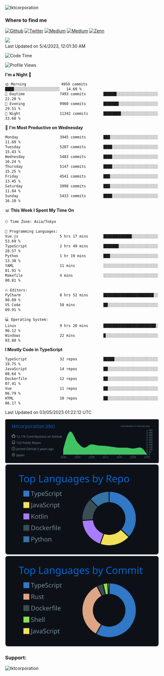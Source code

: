 <p align="left"> <img src="https://komarev.com/ghpvc/?username=tktcorporation&label=Profile%20views&color=0e75b6&style=flat" alt="tktcorporation" /> </p>

<h3>Where to find me</h3>
<p>
<a href="https://github.com/tktcorporation" target="_blank"><img alt="Github" src="https://img.shields.io/badge/GitHub-%2312100E.svg?&style=for-the-badge&logo=Github&logoColor=white" /></a>
<a href="https://twitter.com/tktcorporation" target="_blank"><img alt="Twitter" src="https://img.shields.io/badge/twitter-%231DA1F2.svg?&style=for-the-badge&logo=twitter&logoColor=white" /></a>
<a href="https://www.linkedin.com/in/tktcorporation" target="_blank"><img alt="Medium" src="https://img.shields.io/badge/linkdin-0a66c2.svg?&style=for-the-badge&logo=linkedin&logoColor=white" /></a>
<a href="https://qiita.com/tktcorporation" target="_blank"><img alt="Medium" src="https://img.shields.io/badge/qiita-55C500.svg?&style=for-the-badge&logo=qiita&logoColor=white" /></a>
<a href="https://zenn.dev/tktcorporation" target="_blank"><img alt="Zenn" src="https://img.shields.io/badge/Zenn-3EA8FF.svg?&style=for-the-badge&logo=Zenn&logoColor=white" /></a>
</p>

<!--START_SECTION:lapras-card-->
<a href="https://lapras.com/public/tktcorporation" target="_blank" rel="noopener noreferrer"><img src="https://lapras-card-generator.vercel.app/api/svg?e=3.89&b=3.48&i=3.58&b1=%23232323&b2=%236d6d6d&i1=%23212121&i2=%23818181&l=en" width="300" ></a>  
Last Updated on 5/4/2023, 12:01:30 AM
<!--END_SECTION:lapras-card-->
  
<!--START_SECTION:waka-->
![Code Time](http://img.shields.io/badge/Code%20Time-945%20hrs%2021%20mins-blue)

![Profile Views](http://img.shields.io/badge/Profile%20Views-4-blue)

**I'm a Night 🦉** 

```text
🌞 Morning                4959 commits        ████░░░░░░░░░░░░░░░░░░░░░   14.69 % 
🌆 Daytime                7493 commits        ██████░░░░░░░░░░░░░░░░░░░   22.20 % 
🌃 Evening                9960 commits        ███████░░░░░░░░░░░░░░░░░░   29.51 % 
🌙 Night                  11342 commits       ████████░░░░░░░░░░░░░░░░░   33.60 % 
```
📅 **I'm Most Productive on Wednesday** 

```text
Monday                   3945 commits        ███░░░░░░░░░░░░░░░░░░░░░░   11.69 % 
Tuesday                  5207 commits        ████░░░░░░░░░░░░░░░░░░░░░   15.43 % 
Wednesday                5483 commits        ████░░░░░░░░░░░░░░░░░░░░░   16.24 % 
Thursday                 5147 commits        ████░░░░░░░░░░░░░░░░░░░░░   15.25 % 
Friday                   4541 commits        ███░░░░░░░░░░░░░░░░░░░░░░   13.45 % 
Saturday                 3998 commits        ███░░░░░░░░░░░░░░░░░░░░░░   11.84 % 
Sunday                   5433 commits        ████░░░░░░░░░░░░░░░░░░░░░   16.10 % 
```


📊 **This Week I Spent My Time On** 

```text
🕑︎ Time Zone: Asia/Tokyo

💬 Programming Languages: 
Vue.js                   5 hrs 17 mins       █████████████░░░░░░░░░░░░   53.69 % 
TypeScript               2 hrs 49 mins       ███████░░░░░░░░░░░░░░░░░░   28.57 % 
Python                   1 hr 19 mins        ███░░░░░░░░░░░░░░░░░░░░░░   13.38 % 
YAML                     11 mins             ░░░░░░░░░░░░░░░░░░░░░░░░░   01.91 % 
Makefile                 4 mins              ░░░░░░░░░░░░░░░░░░░░░░░░░   00.81 % 

🔥 Editors: 
PyCharm                  8 hrs 52 mins       ███████████████████████░░   90.09 % 
VS Code                  58 mins             ██░░░░░░░░░░░░░░░░░░░░░░░   09.91 % 

💻 Operating System: 
Linux                    9 hrs 28 mins       ████████████████████████░   96.12 % 
Windows                  22 mins             █░░░░░░░░░░░░░░░░░░░░░░░░   03.88 % 
```

**I Mostly Code in TypeScript** 

```text
TypeScript               32 repos            █████░░░░░░░░░░░░░░░░░░░░   19.75 % 
JavaScript               14 repos            ██░░░░░░░░░░░░░░░░░░░░░░░   08.64 % 
Dockerfile               12 repos            ██░░░░░░░░░░░░░░░░░░░░░░░   07.41 % 
Vue                      11 repos            ██░░░░░░░░░░░░░░░░░░░░░░░   06.79 % 
HTML                     10 repos            ██░░░░░░░░░░░░░░░░░░░░░░░   06.17 % 
```




 Last Updated on 03/05/2023 01:22:12 UTC
<!--END_SECTION:waka-->

[![](https://raw.githubusercontent.com/tktcorporation/tktcorporation/master/profile-summary-card-output/github_dark/0-profile-details.svg)](https://github.com/vn7n24fzkq/github-profile-summary-cards)
[![](https://raw.githubusercontent.com/tktcorporation/tktcorporation/master/profile-summary-card-output/github_dark/1-repos-per-language.svg)](https://github.com/vn7n24fzkq/github-profile-summary-cards) [![](https://raw.githubusercontent.com/tktcorporation/tktcorporation/master/profile-summary-card-output/github_dark/2-most-commit-language.svg)](https://github.com/vn7n24fzkq/github-profile-summary-cards)

<h3 align="left">Support:</h3>
<p><a href="https://www.buymeacoffee.com/tktcorporation"> <img align="left" src="https://cdn.buymeacoffee.com/buttons/v2/default-yellow.png" height="50" width="210" alt="tktcorporation" /></a></p><br><br>
